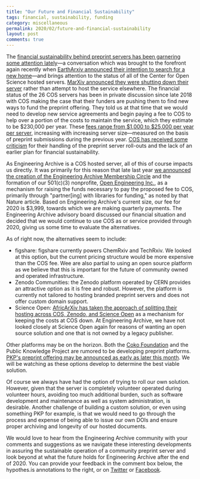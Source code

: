 ```yaml
---
title: "Our Future and Financial Sustainability"
tags: financial, sustainability, funding
category: miscellaneous
permalink: 2020/02/future-and-financial-sustainability
layout: post
comments: true
---
```


The [financial sustainability behind preprint servers has been garnering some attention lately](https://www.nature.com/articles/d41586-020-00363-3)—a conversation which was brought to the forefront again recently when [EarthArxiv announced their intention to search for a new home](https://eartharxiv.github.io/cos.html)—and brings attention to the status of all of the Center for Open Science hosted servers. [MarXiv announced they were shutting down their server](https://twitter.com/MarXivPapers/status/1207373970002964481) rather than attempt to host the service elsewhere. The financial status of the 26 COS servers has been in private discussion since late 2018 with COS making the case that their funders are pushing them to find new ways to fund the preprint offering. They told us at that time that we would need to develop new service agreements and begin paying a fee to COS to help over a portion of the costs to maintain the service, which they estimate to be $230,000 per year. These [fees range from $1,000 to $25,000 per year per server](https://cos.io/our-products/osf-preprints/), increasing with increasing server size—measured on the basis of preprint submissions during the previous year. [COS has received some criticism](https://twitter.com/joshmnicholson/status/1228473330338082818) for their handling of the preprint server roll-outs and the lack of an earlier plan for financial sustainability.

As Engineering Archive is a COS hosted server, all of this of course impacts us directly. It was primarily for this reason that late last year [we announced the creation of the Engineering Archive Membership Circle](https://blog.engrxiv.org/2019/10/legal-status-membership-circle) and the formation of our 501(c)(3) nonprofite, [Open Engineering Inc.](https://www.openengr.com/), as a mechanism for raising the funds necessary to pay the proposed fee to COS, primarily through "partner[ing] with libraries for funding," as noted by that Nature article. Based on Engineering Archive's current size, our fee for 2020 is $3,999, towards which we are making quarterly payments. The Engineering Archive advisory board discussed our financial situation and decided that we would continue to use COS as or service provided through 2020, giving us some time to evaluate the alternatives.

As of right now, the alternatives seem to include:

- figshare: figshare currently powers ChemRxiv and TechRxiv. We looked at this option, but the current pricing structure would be more expensive than the COS fee. Wee are also partial to using an open source platform as we believe that this is important for the future of community owned and operated infrastructure.
- Zenodo Communities: the Zenodo platform operated by CERN provides an attractive option as it is free and robust. However, the platform is currently not tailored to hosting branded preprint servers and does not offer custom domain support.
- Science Open: [AfricArXiv has taken the approach of splitting their hosting across COS, Zenodo, and Science Open](https://info.africarxiv.org/scienceopen-partnership/) as a mechanism for keeping the costs at COS down. At Engineering Archive, we have not looked closely at Science Open again for reasons of wanting an open source solution and one that is not owned by a legacy publisher.

Other platforms may be on the horizon. Both the [Coko Foundation](https://coko.foundation/pubsweet-next-release/) and the Public Knowledge Project are rumored to be developing preprint platforms. [PKP's preprint offering may be announced as early as later this month](https://twitter.com/juancommander/status/1228408224681869312). We will be watching as these options develop to determine the best viable solution.

Of course we always have had the option of trying to roll our own solution. However, given that the server is completely volunteer operated during volunteer hours, avoiding too much additional burden, such as software development and maintenance as well as system administration, is desirable. Another challenge of building a custom solution, or even using something PKP for example, is that we would need to go through the process and expense of being able to issue our own DOIs and ensure proper archiving and longevity of our hosted documents.

We would love to hear from the Engineering Archive community with your comments and suggestions as we navigate these interesting developments in assuring the sustainable operation of a community preprint server and look beyond at what the future holds for Engineering Archive after the end of 2020. You can provide your feedback in the comment box below, the hypothes.is annotations to the right, or on [Twitter](https://twitter.com/engrXiv/status/1228687767992963072) or [Facebook](https://www.facebook.com/engrXiv/posts/2743143929114907).
